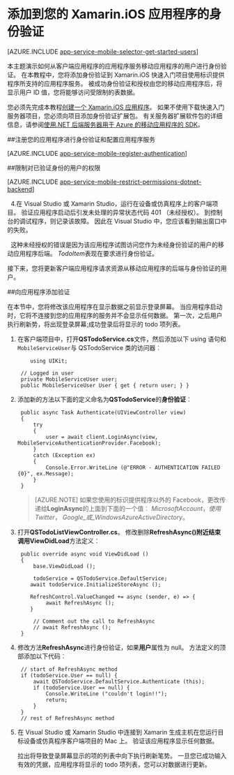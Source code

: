 <properties
    pageTitle="开始使用 Xamarin iOS 中的移动应用程序的身份验证"
    description="了解如何使用移动应用程序可通过多种标识提供程序，包括 AAD、 Google、 Facebook、 Twitter，以及 Microsoft Xamarin iOS 应用程序的用户进行身份验证。"
    services="app-service\mobile"
    documentationCenter="xamarin"
    authors="adrianhall"
    manager="dwrede"
    editor=""/>

<tags
    ms.service="app-service-mobile"
    ms.workload="na"
    ms.tgt_pltfrm="mobile-xamarin-ios"
    ms.devlang="dotnet"
    ms.topic="article"
    ms.date="10/01/2016"
    ms.author="adrianha"/>

# <a name="add-authentication-to-your-xamarinios-app"></a>添加到您的 Xamarin.iOS 应用程序的身份验证

[AZURE.INCLUDE [app-service-mobile-selector-get-started-users](../../includes/app-service-mobile-selector-get-started-users.md)]

本主题演示如何从客户端应用程序的应用程序服务移动应用程序的用户进行身份验证。 在本教程中，您将添加身份验证到 Xamarin.iOS 快速入门项目使用标识提供程序所支持的应用程序服务。 被成功身份验证和授权由您的移动应用程序后，将显示用户 ID 值，您将能够访问受限制的表数据。

您必须先完成本教程[创建一个 Xamarin.iOS 应用程序]。 如果不使用下载快速入门服务器项目，您必须向项目添加身份验证扩展包。 有关服务器扩展软件包的详细信息，请参阅[使用.NET 后端服务器用于 Azure 的移动应用程序的 SDK](app-service-mobile-dotnet-backend-how-to-use-server-sdk.md)。

##<a name="register-your-app-for-authentication-and-configure-app-services"></a>注册您的应用程序进行身份验证和配置应用程序服务

[AZURE.INCLUDE [app-service-mobile-register-authentication](../../includes/app-service-mobile-register-authentication.md)]

##<a name="restrict-permissions-to-authenticated-users"></a>限制对已验证身份的用户的权限

[AZURE.INCLUDE [app-service-mobile-restrict-permissions-dotnet-backend](../../includes/app-service-mobile-restrict-permissions-dotnet-backend.md)]

&nbsp;&nbsp;4.在 Visual Studio 或 Xamarin Studio，运行在设备或仿真程序上的客户端项目。 验证应用程序启动后引发未处理的异常状态代码 401 （未经授权）。 到控制台的调试程序，则记录该故障。 因此在 Visual Studio 中，您应该看到输出窗口中的失败。

&nbsp;&nbsp;这种未经授权的错误是因为该应用程序试图访问您作为未经身份验证的用户的移动应用程序后端。 *TodoItem*表现在要求进行身份验证。

接下来，您将更新客户端应用程序请求资源从移动应用程序的后端与身份验证的用户。

##<a name="add-authentication-to-the-app"></a>向应用程序添加验证

在本节中，您将修改该应用程序在显示数据之前显示登录屏幕。 当应用程序启动时，它将不连接到您的应用程序的服务并不会显示任何数据。 第一次，之后用户执行刷新势，将出现登录屏幕;成功登录后将显示的 todo 项列表。

1. 在客户端项目中，打开**QSTodoService.cs**文件，然后添加以下 using 语句和`MobileServiceUser`与 QSTodoService 类的访问器︰

    ```
        using UIKit;
    ```

        // Logged in user
        private MobileServiceUser user;
        public MobileServiceUser User { get { return user; } }

2. 添加新的方法以下面的定义命名为**QSTodoService**的**身份验证**︰


        public async Task Authenticate(UIViewController view)
        {
            try
            {
                user = await client.LoginAsync(view, MobileServiceAuthenticationProvider.Facebook);
            }
            catch (Exception ex)
            {
                Console.Error.WriteLine (@"ERROR - AUTHENTICATION FAILED {0}", ex.Message);
            }
        }

    >[AZURE.NOTE] 如果您使用的标识提供程序以外的 Facebook，更改传递给**LoginAsync**的上面到下面的一个值︰ _MicrosoftAccount_，_使用 Twitter_， _Google_或_WindowsAzureActiveDirectory_。

3. 打开**QSTodoListViewController.cs**。 修改删除**RefreshAsync()**附近结束调用**ViewDidLoad**方法定义︰

        public override async void ViewDidLoad ()
        {
            base.ViewDidLoad ();

            todoService = QSTodoService.DefaultService;
           await todoService.InitializeStoreAsync ();

           RefreshControl.ValueChanged += async (sender, e) => {
                await RefreshAsync ();
           }

            // Comment out the call to RefreshAsync
            // await RefreshAsync ();
        }


4. 修改方法**RefreshAsync**进行身份验证，如果**用户**属性为 null。 方法定义的顶部添加以下代码︰

        // start of RefreshAsync method
        if (todoService.User == null) {
            await QSTodoService.DefaultService.Authenticate (this);
            if (todoService.User == null) {
                Console.WriteLine ("couldn't login!!");
                return;
            }
        }
        // rest of RefreshAsync method

5. 在 Visual Studio 或 Xamarin Studio 中连接到 Xamarin 生成主机在您运行目标设备或仿真程序客户端项目的 Mac 上。 验证该应用程序显示任何数据。

    拉出将导致登录屏幕显示的项的列表中向下执行刷新笔势。 一旦您已成功输入有效的凭据，应用程序将显示的 todo 项列表，您可以对数据进行更新。


<!-- URLs. -->
[Submit an app page]: http://go.microsoft.com/fwlink/p/?LinkID=266582
[My Applications]: http://go.microsoft.com/fwlink/p/?LinkId=262039
[创建一个 Xamarin.iOS 应用程序]: app-service-mobile-xamarin-ios-get-started.md
